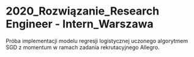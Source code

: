 # 2020_Rozwiązanie_Research Engineer - Intern_Warszawa
Próba implementacji modelu regresji logistycznej uczonego algorytmem SGD z momentum w ramach zadania rekrutacyjnego Allegro.
